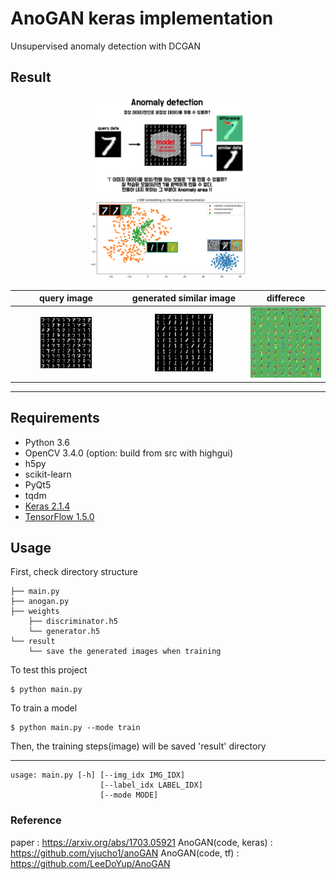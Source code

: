 # AnoGAN keras implementation

Unsupervised anomaly detection with DCGAN

## Result


<center><img src="./image/overview.png" width=50% height=50%></center>

<center><img src="./image/tsne.png" width=50% height=50%></center>

| query image | generated similar image | differece |
|:---:|:---:|:---:|
| <img src="./result_latent_10/result_query_7.png" width=50%> | <img src="./result_latent_10/result_pred_7.png" width=50%> | <img src="./result_latent_10/result_diff_7.png" width=200%> |


-----

## Requirements

- Python 3.6
- OpenCV 3.4.0 (option: build from src with highgui)
- h5py
- scikit-learn
- PyQt5
- tqdm
- [Keras 2.1.4](https://github.com/fchollet/keras)
- [TensorFlow 1.5.0](https://github.com/tensorflow/tensorflow)

## Usage  

First, check directory structure

    ├── main.py
    ├── anogan.py 
    ├── weights
        ├── discriminator.h5
        └── generator.h5
    └── result
        └── save the generated images when training

To test this project

    $ python main.py


To train a model

    $ python main.py --mode train

Then, the training steps(image) will be saved 'result' directory


-----------

    usage: main.py [-h] [--img_idx IMG_IDX] 
                        [--label_idx LABEL_IDX] 
                        [--mode MODE]


### Reference
paper : https://arxiv.org/abs/1703.05921
AnoGAN(code, keras) : https://github.com/yjucho1/anoGAN
AnoGAN(code, tf) : https://github.com/LeeDoYup/AnoGAN